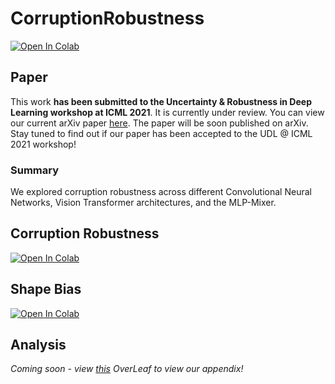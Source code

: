 # CorruptionRobustness

[![Open In Colab](https://colab.research.google.com/assets/colab-badge.svg)](https://colab.research.google.com/drive/13KkwC0Rm469PHI7U429JLeAflWLpirvV?usp=sharing)

## Paper

This work **has been submitted to the Uncertainty & Robustness in Deep Learning workshop at ICML 2021**. It is currently under review. You can view our current arXiv paper [here](https://arxiv.org/abs/2106.13122). The paper will be soon published on arXiv. Stay tuned to find out if our paper has been accepted to the UDL @ ICML 2021 workshop!

### Summary

We explored corruption robustness across different Convolutional Neural Networks, Vision Transformer architectures, and the MLP-Mixer. 

## Corruption Robustness

[![Open In Colab](https://colab.research.google.com/assets/colab-badge.svg)](https://colab.research.google.com/drive/1I_uV1it2JMGAhDgkdQhlY7y0vKLtW-u3?usp=sharing)

<!-- | Model | top-1 (%) | mCE (%) |
| :---: |:-------: | :---: |
| ResNet50 | % | 26M |
| AlexNet | % | M |
| VGG16 | % | M |
| GoogLeNet | % | M |
| MLP-Mixer-b | % | M |
| MLP-Mixer_l | % | M |
| ViT_B_16 |  % | 87M |
| ViT_L_16 |  % | M |
| DeiT-base |  % |87M | 
| DeiT_base_dist | % | M |
| DeiT-tiny |  % |5M | 
| DeiT-tiny_dist | % |6M | 
| DeiT-small | % | 22M |
| DeiT_small_dist | % | M |
| CaiT_S | % | M |
| CaiT_XXS | % | M |
| Swin-T_base | % | M |
| Swin-T_small | % | M |
| Swin-T_large | % | M |
| Swin-T_tiny | % | M | -->
 
## Shape Bias

[![Open In Colab](https://colab.research.google.com/assets/colab-badge.svg)](https://colab.research.google.com/drive/1gu8XQjtA4lLEF69bT226_eO_67_nIGTu?usp=sharing)

<!-- | Model | Shape Bias (%) | # params (M) |
|:---:  | :---: | :----: |
| ResNet50 |  26.17 % | 26M |
| AlexNet | % | M |
| VGG16 | % | M |
| GoogLeNet | % | M |
| MLP-Mixer-b | % | M |
| MLP-Mixer_l | % | M |
| ViT_B_16 | 41.49 % | 87M |
| ViT_L_16 |  % | M |
| DeiT-base | 42.32 % |87M | 
| DeiT_base_dist | % | M |
| DeiT-tiny | 29.37 % |5M | 
| DeiT-tiny_dist | 31.06 % |6M | 
| DeiT-small |38.26 % | 22M |
| DeiT_small_dist | % | M |
| CaiT_S | % | M |
| CaiT_XXS | % | M |
| Swin-T_base | % | M |
| Swin-T_small | % | M |
| Swin-T_large | % | M |
| Swin-T_tiny | % | M | -->

## Analysis

_Coming soon - view [this](https://www.overleaf.com/read/zwjpykbxhyxs) OverLeaf to view our appendix!_
